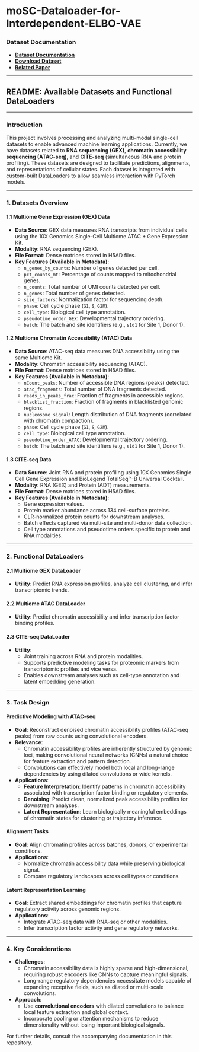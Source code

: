 # moSC-Dataloader-for-Interdependent-ELBO-VAE

### **Dataset Documentation**
- **[Dataset Documentation](https://openproblems.bio/events/2021-09_neurips/documentation/data/dataset)**
- **[Download Dataset](https://www.ncbi.nlm.nih.gov/geo/query/acc.cgi?acc=GSE194122)**
- **[Related Paper](https://openreview.net/forum?id=gN35BGa1Rt)**

---

## **README: Available Datasets and Functional DataLoaders**

---

### **Introduction**
This project involves processing and analyzing multi-modal single-cell datasets to enable advanced machine learning applications. Currently, we have datasets related to **RNA sequencing (GEX)**, **chromatin accessibility sequencing (ATAC-seq)**, and **CITE-seq** (simultaneous RNA and protein profiling). These datasets are designed to facilitate predictions, alignments, and representations of cellular states. Each dataset is integrated with custom-built DataLoaders to allow seamless interaction with PyTorch models.

---

### **1. Datasets Overview**

#### **1.1 Multiome Gene Expression (GEX) Data**
- **Data Source**: GEX data measures RNA transcripts from individual cells using the 10X Genomics Single-Cell Multiome ATAC + Gene Expression Kit.
- **Modality**: RNA sequencing (GEX).
- **File Format**: Dense matrices stored in H5AD files.
- **Key Features (Available in Metadata)**:
  - `n_genes_by_counts`: Number of genes detected per cell.
  - `pct_counts_mt`: Percentage of counts mapped to mitochondrial genes.
  - `n_counts`: Total number of UMI counts detected per cell.
  - `n_genes`: Total number of genes detected.
  - `size_factors`: Normalization factor for sequencing depth.
  - `phase`: Cell cycle phase (`G1`, `S`, `G2M`).
  - `cell_type`: Biological cell type annotation.
  - `pseudotime_order_GEX`: Developmental trajectory ordering.
  - `batch`: The batch and site identifiers (e.g., `s1d1` for Site 1, Donor 1).

#### **1.2 Multiome Chromatin Accessibility (ATAC) Data**
- **Data Source**: ATAC-seq data measures DNA accessibility using the same Multiome Kit.
- **Modality**: Chromatin accessibility sequencing (ATAC).
- **File Format**: Dense matrices stored in H5AD files.
- **Key Features (Available in Metadata)**:
  - `nCount_peaks`: Number of accessible DNA regions (peaks) detected.
  - `atac_fragments`: Total number of DNA fragments detected.
  - `reads_in_peaks_frac`: Fraction of fragments in accessible regions.
  - `blacklist_fraction`: Fraction of fragments in blacklisted genomic regions.
  - `nucleosome_signal`: Length distribution of DNA fragments (correlated with chromatin compaction).
  - `phase`: Cell cycle phase (`G1`, `S`, `G2M`).
  - `cell_type`: Biological cell type annotation.
  - `pseudotime_order_ATAC`: Developmental trajectory ordering.
  - `batch`: The batch and site identifiers (e.g., `s1d1` for Site 1, Donor 1).

#### **1.3 CITE-seq Data**
- **Data Source**: Joint RNA and protein profiling using 10X Genomics Single Cell Gene Expression and BioLegend TotalSeq™-B Universal Cocktail.
- **Modality**: RNA (GEX) and Protein (ADT) measurements.
- **File Format**: Dense matrices stored in H5AD files.
- **Key Features (Available in Metadata)**:
  - Gene expression values.
  - Protein marker abundance across 134 cell-surface proteins.
  - CLR-normalized protein counts for downstream analyses.
  - Batch effects captured via multi-site and multi-donor data collection.
  - Cell type annotations and pseudotime orders specific to protein and RNA modalities.

---

### **2. Functional DataLoaders**

#### **2.1 Multiome GEX DataLoader**
- **Utility**: Predict RNA expression profiles, analyze cell clustering, and infer transcriptomic trends.

#### **2.2 Multiome ATAC DataLoader**
- **Utility**: Predict chromatin accessibility and infer transcription factor binding profiles.

#### **2.3 CITE-seq DataLoader**
- **Utility**:
  - Joint training across RNA and protein modalities.
  - Supports predictive modeling tasks for proteomic markers from transcriptomic profiles and vice versa.
  - Enables downstream analyses such as cell-type annotation and latent embedding generation.

---

### **3. Task Design**

#### **Predictive Modeling with ATAC-seq**
- **Goal**: Reconstruct denoised chromatin accessibility profiles (ATAC-seq peaks) from raw counts using convolutional encoders.
- **Relevance**:
  - Chromatin accessibility profiles are inherently structured by genomic loci, making convolutional neural networks (CNNs) a natural choice for feature extraction and pattern detection.
  - Convolutions can effectively model both local and long-range dependencies by using dilated convolutions or wide kernels.
- **Applications**:
  - **Feature Interpretation**: Identify patterns in chromatin accessibility associated with transcription factor binding or regulatory elements.
  - **Denoising**: Predict clean, normalized peak accessibility profiles for downstream analyses.
  - **Latent Representation**: Learn biologically meaningful embeddings of chromatin states for clustering or trajectory inference.

#### **Alignment Tasks**
- **Goal**: Align chromatin profiles across batches, donors, or experimental conditions.
- **Applications**:
  - Normalize chromatin accessibility data while preserving biological signal.
  - Compare regulatory landscapes across cell types or conditions.

#### **Latent Representation Learning**
- **Goal**: Extract shared embeddings for chromatin profiles that capture regulatory activity across genomic regions.
- **Applications**:
  - Integrate ATAC-seq data with RNA-seq or other modalities.
  - Infer transcription factor activity and gene regulatory networks.

---

### **4. Key Considerations**
- **Challenges**:
  - Chromatin accessibility data is highly sparse and high-dimensional, requiring robust encoders like CNNs to capture meaningful signals.
  - Long-range regulatory dependencies necessitate models capable of expanding receptive fields, such as dilated or multi-scale convolutions.
- **Approach**:
  - Use **convolutional encoders** with dilated convolutions to balance local feature extraction and global context.
  - Incorporate pooling or attention mechanisms to reduce dimensionality without losing important biological signals.

For further details, consult the accompanying documentation in this repository.

